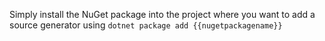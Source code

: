 ﻿Simply install the NuGet package into the project where you want to add a source generator using
`dotnet package add {{nugetpackagename}}`
